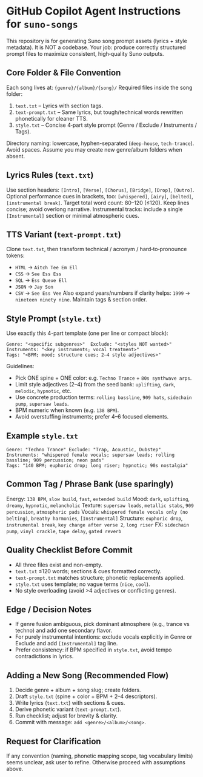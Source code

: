 # GitHub Copilot Agent Instructions for `suno-songs`

This repository is for generating Suno song prompt assets (lyrics + style metadata). It is NOT a codebase. Your job: produce correctly structured prompt files to maximize consistent, high‑quality Suno outputs.

## Core Folder & File Convention
Each song lives at: `{genre}/{album}/{song}/`
Required files inside the song folder:
1. `text.txt` – Lyrics with section tags.
2. `text-prompt.txt` – Same lyrics, but tough/technical words rewritten phonetically for cleaner TTS.
3. `style.txt` – Concise 4‑part style prompt (Genre / Exclude / Instruments / Tags).

Directory naming: lowercase, hyphen-separated (`deep-house`, `tech-trance`). Avoid spaces. Assume you may create new genre/album folders when absent.

## Lyrics Rules (`text.txt`)
Use section headers: `[Intro]`, `[Verse]`, `[Chorus]`, `[Bridge]`, `[Drop]`, `[Outro]`.
Optional performance cues in brackets, too: `[whispered]`, `[airy]`, `[belted]`, `[instrumental break]`.
Target total word count: 80–120 (≤120). Keep lines concise; avoid overlong narrative.
Instrumental tracks: include a single `[Instrumental]` section or minimal atmospheric cues.

## TTS Variant (`text-prompt.txt`)
Clone `text.txt`, then transform technical / acronym / hard‑to‑pronounce tokens:
- `HTML` → `Aitch Tee Em Ell`
- `CSS` → `See Ess Ess`
- `SQL` → `Ess Queue Ell`
- `JSON` → `Jay Son`
- `CSV` → `See Ess Vee`
Also expand years/numbers if clarity helps: `1999` → `nineteen ninety nine`. Maintain tags & section order.

## Style Prompt (`style.txt`)
Use exactly this 4-part template (one per line or compact block):
```
Genre: "<specific subgenres>"  Exclude: "<styles NOT wanted>"
Instruments: "<key instruments; vocal treatment>"
Tags: "<BPM; mood; structure cues; 2–4 style adjectives>"
```
Guidelines:
- Pick ONE spine + ONE color: e.g. `Techno Trance` + `80s synthwave arps`.
- Limit style adjectives (2–4) from the seed bank: `uplifting`, `dark`, `melodic`, `hypnotic`, etc.
- Use concrete production terms: `rolling bassline`, `909 hats`, `sidechain pump`, `supersaw leads`.
- BPM numeric when known (e.g. `138 BPM`).
- Avoid overstuffing instruments; prefer 4–6 focused elements.

## Example `style.txt`
```
Genre: "Techno Trance" Exclude: "Trap, Acoustic, Dubstep"
Instruments: "whispered female vocals; supersaw leads; rolling bassline; 909 percussion; neon pads"
Tags: "140 BPM; euphoric drop; long riser; hypnotic; 90s nostalgia"
```

## Common Tag / Phrase Bank (use sparingly)
Energy: `138 BPM`, `slow build`, `fast`, `extended build`
Mood: `dark`, `uplifting`, `dreamy`, `hypnotic`, `melancholic`
Texture: `supersaw leads`, `metallic stabs`, `909 percussion`, `atmospheric pads`
Vocals: `whispered female vocals only (no belting)`, `breathy harmonies`, `[Instrumental]`
Structure: `euphoric drop`, `instrumental break`, `key change after verse 2`, `long riser`
FX: `sidechain pump`, `vinyl crackle`, `tape delay`, `gated reverb`

## Quality Checklist Before Commit
- All three files exist and non-empty.
- `text.txt` ≤120 words; sections & cues formatted correctly.
- `text-prompt.txt` matches structure; phonetic replacements applied.
- `style.txt` uses template; no vague terms (`nice`, `cool`).
- No style overloading (avoid >4 adjectives or conflicting genres).

## Edge / Decision Notes
- If genre fusion ambiguous, pick dominant atmosphere (e.g., trance vs techno) and add one secondary flavor.
- For purely instrumental intentions: exclude vocals explicitly in Genre or Exclude and add `[Instrumental]` tag line.
- Prefer consistency: if BPM specified in `style.txt`, avoid tempo contradictions in lyrics.

## Adding a New Song (Recommended Flow)
1. Decide genre + album + song slug; create folders.
2. Draft `style.txt` (spine + color + BPM + 2–4 descriptors).
3. Write lyrics (`text.txt`) with sections & cues.
4. Derive phonetic variant (`text-prompt.txt`).
5. Run checklist; adjust for brevity & clarity.
6. Commit with message: `add <genre>/<album>/<song>`.

## Request for Clarification
If any convention (naming, phonetic mapping scope, tag vocabulary limits) seems unclear, ask user to refine. Otherwise proceed with assumptions above.
